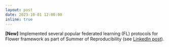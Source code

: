 ```yaml
---
layout: post
date: 2023-10-01 12:00:00
inline: true
---
```


**[New]** Implemented several popular federated learning (FL) protocols for Flower framework as part of Summer of Reproducibility (see [LinkedIn post](https://www.linkedin.com/feed/update/urn:li:activity:7138838228475731968/)).